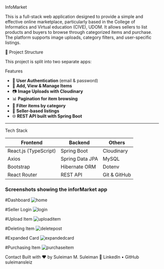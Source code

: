 InfoMarket

This is a full-stack web application designed to provide a simple and effective online marketplace, particularly based in the College of Informatics and Virtual education (CIVE), UDOM.
It allows sellers to list products and buyers to browse through categorized items and purchase. 
The platform supports image uploads, category filters, and user-specific listings.


📁 Project Structure

This project is split into two separate apps:



Features

- 🔐 **User Authentication** (email & password)
- 🛒 **Add, View & Manage Items**
- 📷 **Image Uploads with Cloudinary**
- 📊 **Pagination for item browsing**
- 📂 **Filter items by category**
- 📱 **Seller-based listings**
- 🌐 **REST API built with Spring Boot**

---

Tech Stack

| Frontend | Backend | Others |
|----------|---------|--------|
| React.js (TypeScript) | Spring Boot | Cloudinary |
| Axios | Spring Data JPA | MySQL |
| Bootstrap | Hibernate ORM | Dotenv |
| React Router | REST API | Git & GitHub |


### Screenshots showing the inforMarket app
#Dashboard
![home](https://github.com/user-attachments/assets/263ef873-455a-4420-bad4-b3fe02accf1f)


#Seller Login 
![login](https://github.com/user-attachments/assets/820ea45e-d538-4a9e-8d6c-d5facf126aa9)


#Upload Item
![uploaditem](https://github.com/user-attachments/assets/a24565e3-dd24-4234-9b3d-d8c4bfe22359)


#Deleting Item
![deletepost](https://github.com/user-attachments/assets/b296f418-f2ee-40ca-b53c-5731f4e8400d)


#Expanded Card
![expandedcard](https://github.com/user-attachments/assets/317a8b3c-4a42-41e0-b12b-d349eba42df8)


#Purchasing Item
![purchaseitem](https://github.com/user-attachments/assets/dfea973e-4808-4eae-8850-a7e03ff32b07)



Contact
Built with ❤️ by Suleiman M. Suleiman
🔗 LinkedIn • GitHub
suleimansleiz


